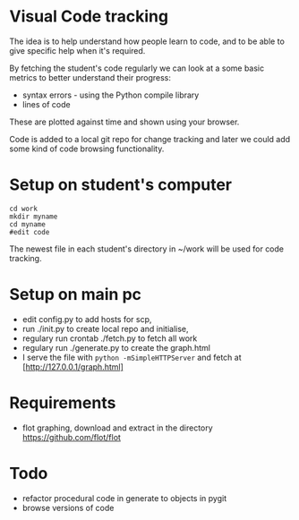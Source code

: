 # Visual Code tracking 

The idea is to help understand how people learn to code, and to be able to give specific help when it's required.

By fetching the student's code regularly we can look at a some basic metrics to better understand their progress:

* syntax errors - using the Python compile library
* lines of code

These are plotted against time and shown using your browser. 

Code is added to a local git repo for change tracking and later we could add some kind of code browsing functionality.

# Setup on student's computer

    cd work
    mkdir myname
    cd myname
    #edit code

The newest file in each student's directory in ~/work will be used for code tracking.

# Setup on main pc

* edit config.py to add hosts for scp,
* run ./init.py to create local repo and initialise,
* regulary run crontab ./fetch.py to fetch all work
* regulary run ./generate.py to create the graph.html
* I serve the file with `python -mSimpleHTTPServer` and fetch at [http://127.0.0.1/graph.html]

# Requirements

* flot graphing, download and extract in the directory https://github.com/flot/flot

# Todo

* refactor procedural code in generate to objects in pygit
* browse versions of code
